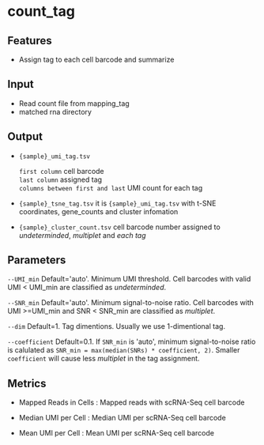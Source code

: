 # count_tag

## Features
- Assign tag to each cell barcode and summarize

## Input
- Read count file from mapping_tag
- matched rna directory

## Output

- `{sample}_umi_tag.tsv` 

    `first column` cell barcode  
    `last column`  assigned tag  
    `columns between first and last` UMI count for each tag 

- `{sample}_tsne_tag.tsv` it is `{sample}_umi_tag.tsv` with t-SNE coordinates, gene_counts and cluster infomation

- `{sample}_cluster_count.tsv` cell barcode number assigned to *undeterminded*, *multiplet* and *each tag*


## Parameters

`--UMI_min` Default='auto'. Minimum UMI threshold. Cell barcodes with valid UMI < UMI_min are classified as *undeterminded*.

`--SNR_min` Default='auto'. Minimum signal-to-noise ratio. Cell barcodes with UMI >=UMI_min and SNR < SNR_min are classified as *multiplet*.

`--dim` Default=1. Tag dimentions. Usually we use 1-dimentional tag.

`--coefficient` Default=0.1. If `SNR_min` is 'auto', minimum signal-to-noise ratio is calulated as `SNR_min = max(median(SNRs) * coefficient, 2)`. Smaller `coefficient` will cause less *multiplet* in the tag assignment.

## Metrics

- Mapped Reads in Cells : Mapped reads with scRNA-Seq cell barcode

- Median UMI per Cell : Median UMI per scRNA-Seq cell barcode

- Mean UMI per Cell : Mean UMI per scRNA-Seq cell barcode